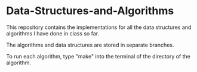 # Data-Structures-and-Algorithms
This repository contains the implementations for all the data structures and algorithms I have done in class so far.

The algorithms and data structures are stored in separate branches.

To run each algorithm, type "make" into the terminal of the directory of the algorithm.
